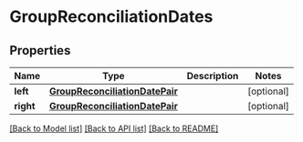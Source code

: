 # GroupReconciliationDates


## Properties
Name | Type | Description | Notes
------------ | ------------- | ------------- | -------------
**left** | [**GroupReconciliationDatePair**](GroupReconciliationDatePair.md) |  | [optional] 
**right** | [**GroupReconciliationDatePair**](GroupReconciliationDatePair.md) |  | [optional] 

[[Back to Model list]](../README.md#documentation-for-models) [[Back to API list]](../README.md#documentation-for-api-endpoints) [[Back to README]](../README.md)


